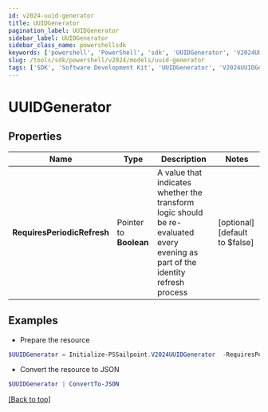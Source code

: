 ```yaml
---
id: v2024-uuid-generator
title: UUIDGenerator
pagination_label: UUIDGenerator
sidebar_label: UUIDGenerator
sidebar_class_name: powershellsdk
keywords: ['powershell', 'PowerShell', 'sdk', 'UUIDGenerator', 'V2024UUIDGenerator'] 
slug: /tools/sdk/powershell/v2024/models/uuid-generator
tags: ['SDK', 'Software Development Kit', 'UUIDGenerator', 'V2024UUIDGenerator']
---
```



# UUIDGenerator

## Properties

Name | Type | Description | Notes
------------ | ------------- | ------------- | -------------
**RequiresPeriodicRefresh** |  Pointer to **Boolean** | A value that indicates whether the transform logic should be re-evaluated every evening as part of the identity refresh process | [optional] [default to $false]

## Examples

- Prepare the resource
```powershell
$UUIDGenerator = Initialize-PSSailpoint.V2024UUIDGenerator  -RequiresPeriodicRefresh false
```

- Convert the resource to JSON
```powershell
$UUIDGenerator | ConvertTo-JSON
```


[[Back to top]](#) 

